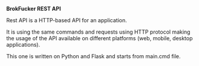 **BrokFucker REST API**

  Rest API is a HTTP-based API for an application.

  It is using the same commands and requests using HTTP protocol making the usage of the API available on different platforms (web, mobile, desktop applications).

  This one is written on Python and Flask and starts from main.cmd file.
